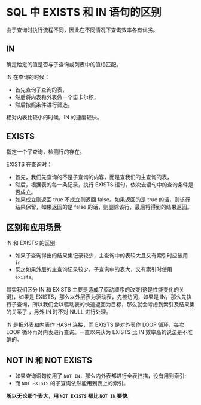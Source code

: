 # SQL 中 EXISTS 和 IN 语句的区别

由于查询时执行流程不同，因此在不同情况下查询效率各有优劣。

## IN

确定给定的值是否与子查询或列表中的值相匹配。

IN 在查询的时候：

- 首先查询子查询的表，
- 然后将内表和外表做一个笛卡尔积，
- 然后按照条件进行筛选。

相对内表比较小的时候，IN 的速度较快。

## EXISTS

指定一个子查询，检测行的存在。

EXISTS 在查询时：

- 首先，我们先查询的不是子查询的内容，而是查我们的主查询的表，
- 然后，根据表的每一条记录，执行 EXISTS 语句，依次去语句中的查询条件是否成立。
- 如果成立则返回 true 不成立则返回 false。如果返回的是 true 的话，则该行结果保留，如果返回的是 false 的话，则删除该行，最后将得到的结果返回。

## 区别和应用场景

IN 和 EXISTS 的区别:

- 如果子查询得出的结果集记录较少，主查询中的表较大且又有索引时应该用 `in`
- 反之如果外层的主查询记录较少，子查询中的表大，又有索引时使用 `exists`。

其实我们区分 IN 和 EXISTS 主要是造成了驱动顺序的改变(这是性能变化的关键)，如果是 EXISTS，那么以外层表为驱动表，先被访问，如果是 IN，那么先执行子查询，所以我们会以驱动表的快速返回为目标，那么就会考虑到索引及结果集的关系了 ，另外 IN 时不对 NULL 进行处理。

IN 是把外表和内表作 HASH 连接，而 EXISTS 是对外表作 LOOP 循环，每次 LOOP 循环再对内表进行查询。一直以来认为 EXISTS 比 IN 效率高的说法是不准确的。

## NOT IN 和 NOT EXISTS

- 如果查询语句使用了 `NOT IN`，那么内外表都进行全表扫描，没有用到索引;
- 而 `NOT EXISTS` 的子查询依然能用到表上的索引。

**所以无论那个表大，用 `NOT EXISTS` 都比 `NOT IN` 要快**。
